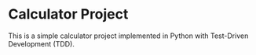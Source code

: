 # Calculator Project

This is a simple calculator project implemented in Python with Test-Driven Development (TDD).

